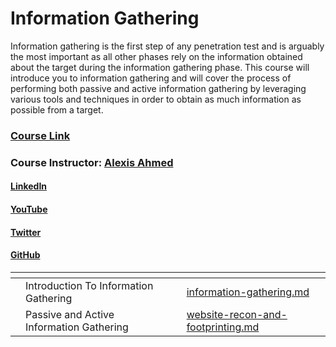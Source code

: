 # Information Gathering

Information gathering is the first step of any penetration test and is arguably the most important as all other phases rely on the information obtained about the target during the information gathering phase. This course will introduce you to information gathering and will cover the process of performing both passive and active information gathering by leveraging various tools and techniques in order to obtain as much information as possible from a target.

### [Course Link](https://my.ine.com/CyberSecurity/courses/454b33b7/assessment-methodologies-information-gathering)

### Course Instructor: [Alexis Ahmed](https://alexisahmed.com/)

#### [LinkedIn](https://linkedin.com/in/alexisahmed)

#### [YouTube](https://youtube.com/hackersploit)

#### [Twitter](https://twitter.com/hackersploit)

#### [GitHub](https://github.com/alexisahmed)

<table data-card-size="large" data-view="cards"><thead><tr><th></th><th></th><th></th><th data-hidden data-card-target data-type="content-ref"></th></tr></thead><tbody><tr><td></td><td>Introduction To Information Gathering</td><td></td><td><a href="../../information-gathering.md">information-gathering.md</a></td></tr><tr><td></td><td>Passive and Active Information Gathering</td><td></td><td><a href="../../website-recon-and-footprinting.md">website-recon-and-footprinting.md</a></td></tr></tbody></table>

